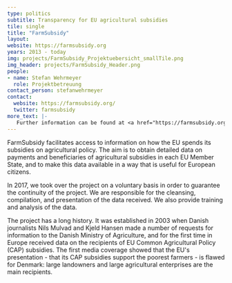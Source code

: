 ```yaml
---
type: politics
subtitle: Transparency for EU agricultural subsidies
tile: single
title: "FarmSubsidy"
layout: 
website: https://farmsubsidy.org
years: 2013 - today
img: projects/FarmSubsidy_Projektuebersicht_smallTile.png
img_header: projects/FarmSubsidy_Header.png
people:
- name: Stefan Wehrmeyer
  role: Projektbetreuung
contact_person: stefanwehrmeyer
contact:
  website: https://farmsubsidy.org/
  twitter: farmsubsidy
more_text: |-
   Further information can be found at <a href="https://farmsubsidy.org/">FarmSubsidy.org</a>.
---
```

FarmSubsidy facilitates access to information on how the EU spends its subsidies on agricultural policy. The aim is to obtain detailed data on payments and beneficiaries of agricultural subsidies in each EU Member State, and to make this data available in a way that is useful for European citizens.

In 2017, we took over the project on a voluntary basis in order to guarantee the continuity of the project. We are responsible for the cleansing, compilation, and presentation of the data received. We also provide training and analysis of the data.

The project has a long history. It was established in 2003 when Danish journalists Nils Mulvad and Kjeld Hansen made a number of requests for information to the Danish Ministry of Agriculture, and for the first time in Europe received data on the recipients of EU Common Agricultural Policy (CAP) subsidies. The first media coverage showed that the EU's presentation - that its CAP subsidies support the poorest farmers - is flawed for Denmark: large landowners and large agricultural enterprises are the main recipients.
